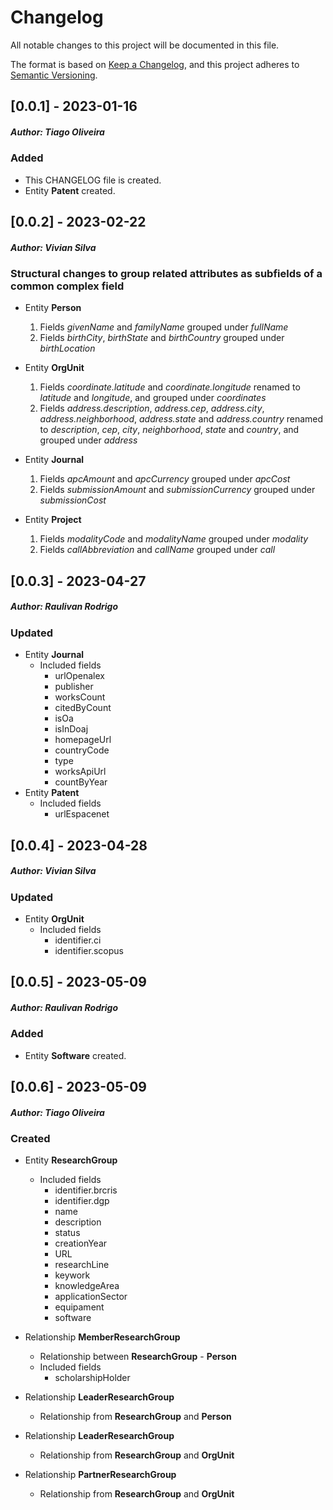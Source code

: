 # Changelog

All notable changes to this project will be documented in this file.

The format is based on [Keep a Changelog](https://keepachangelog.com/en/1.0.0/),
and this project adheres to [Semantic Versioning](https://semver.org/spec/v2.0.0.html).

## [0.0.1] - 2023-01-16

##### *Author: Tiago Oliveira*
### Added

- This CHANGELOG file is created.
- Entity **Patent** created.

## [0.0.2] - 2023-02-22

##### *Author: Vivian Silva*
### Structural changes to group related attributes as subfields of a common complex field

- Entity **Person**
    1. Fields _givenName_ and _familyName_ grouped under _fullName_
    2. Fields _birthCity_, _birthState_ and _birthCountry_ grouped under _birthLocation_

- Entity **OrgUnit**
    1. Fields _coordinate.latitude_ and _coordinate.longitude_ renamed to _latitude_ and _longitude_, and grouped under _coordinates_
    2. Fields _address.description_, _address.cep_, _address.city_, _address.neighborhood_, _address.state_ and _address.country_ renamed to _description_, _cep_, _city_, _neighborhood_, _state_ and _country_, and grouped under _address_

- Entity **Journal**
    1. Fields _apcAmount_ and _apcCurrency_ grouped under _apcCost_
    2. Fields _submissionAmount_ and _submissionCurrency_ grouped under _submissionCost_

- Entity **Project**
    1. Fields _modalityCode_ and _modalityName_ grouped under _modality_
    2. Fields _callAbbreviation_ and _callName_ grouped under _call_

## [0.0.3] - 2023-04-27

##### *Author: Raulivan Rodrigo*
### Updated

- Entity **Journal**
    - Included fields
        - urlOpenalex
        - publisher
        - worksCount
        - citedByCount
        - isOa
        - isInDoaj
        - homepageUrl
        - countryCode
        - type
        - worksApiUrl
        - countByYear
- Entity **Patent**
    - Included fields
        - urlEspacenet

## [0.0.4] - 2023-04-28

##### *Author: Vivian Silva*
### Updated

- Entity **OrgUnit**
    - Included fields
        - identifier.ci
        - identifier.scopus

## [0.0.5] - 2023-05-09

##### *Author: Raulivan Rodrigo*
### Added

- Entity **Software** created.
## [0.0.6] - 2023-05-09

##### *Author: Tiago Oliveira*
### Created

- Entity **ResearchGroup**
  - Included fields
    - identifier.brcris
    - identifier.dgp
    - name
    - description
    - status
    - creationYear
    - URL
    - researchLine
    - keywork
    - knowledgeArea
    - applicationSector
    - equipament
    - software

- Relationship **MemberResearchGroup**
  - Relationship between **ResearchGroup** - **Person**
  - Included fields
    - scholarshipHolder

- Relationship **LeaderResearchGroup**
  - Relationship from **ResearchGroup** and **Person**

- Relationship **LeaderResearchGroup**
  - Relationship from **ResearchGroup** and **OrgUnit**

- Relationship **PartnerResearchGroup**
  - Relationship from **ResearchGroup** and **OrgUnit**
